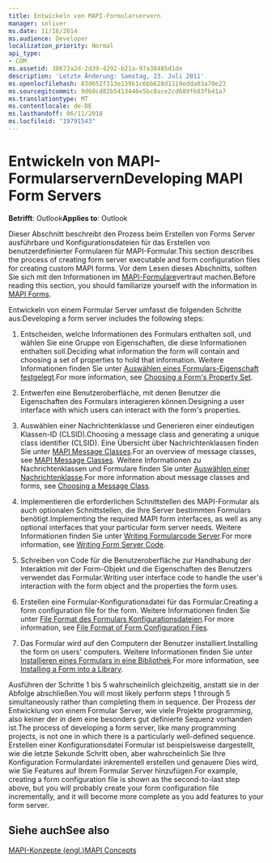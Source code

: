 ```yaml
---
title: Entwickeln von MAPI-Formularservern
manager: soliver
ms.date: 11/16/2014
ms.audience: Developer
localization_priority: Normal
api_type:
- COM
ms.assetid: 30672a2d-2d39-4292-b21a-97a38485d1de
description: 'Letzte Änderung: Samstag, 23. Juli 2011'
ms.openlocfilehash: 83d652f313e139b1c6bb628d1119edda03a70e23
ms.sourcegitcommit: 9d60cd82b5413446e5bc8ace2cd689f683fb41a7
ms.translationtype: MT
ms.contentlocale: de-DE
ms.lasthandoff: 06/11/2018
ms.locfileid: "19791543"
---
```

# <a name="developing-mapi-form-servers"></a><span data-ttu-id="d6f6b-103">Entwickeln von MAPI-Formularservern</span><span class="sxs-lookup"><span data-stu-id="d6f6b-103">Developing MAPI Form Servers</span></span>

  
  
<span data-ttu-id="d6f6b-104">**Betrifft**: Outlook</span><span class="sxs-lookup"><span data-stu-id="d6f6b-104">**Applies to**: Outlook</span></span> 
  
<span data-ttu-id="d6f6b-105">Dieser Abschnitt beschreibt den Prozess beim Erstellen von Forms Server ausführbare und Konfigurationsdateien für das Erstellen von benutzerdefinierter Formularen für MAPI-Formular.</span><span class="sxs-lookup"><span data-stu-id="d6f6b-105">This section describes the process of creating form server executable and form configuration files for creating custom MAPI forms.</span></span> <span data-ttu-id="d6f6b-106">Vor dem Lesen dieses Abschnitts, sollten Sie sich mit den Informationen im [MAPI-Formulare](mapi-forms.md)vertraut machen.</span><span class="sxs-lookup"><span data-stu-id="d6f6b-106">Before reading this section, you should familiarize yourself with the information in [MAPI Forms](mapi-forms.md).</span></span>
  
<span data-ttu-id="d6f6b-107">Entwickeln von einem Formular Server umfasst die folgenden Schritte aus:</span><span class="sxs-lookup"><span data-stu-id="d6f6b-107">Developing a form server includes the following steps:</span></span>
  
1. <span data-ttu-id="d6f6b-108">Entscheiden, welche Informationen des Formulars enthalten soll, und wählen Sie eine Gruppe von Eigenschaften, die diese Informationen enthalten soll.</span><span class="sxs-lookup"><span data-stu-id="d6f6b-108">Deciding what information the form will contain and choosing a set of properties to hold that information.</span></span> <span data-ttu-id="d6f6b-109">Weitere Informationen finden Sie unter [Auswählen eines Formulars-Eigenschaft festgelegt](choosing-a-form-s-property-set.md).</span><span class="sxs-lookup"><span data-stu-id="d6f6b-109">For more information, see [Choosing a Form's Property Set](choosing-a-form-s-property-set.md).</span></span>
    
2. <span data-ttu-id="d6f6b-110">Entwerfen eine Benutzeroberfläche, mit denen Benutzer die Eigenschaften des Formulars interagieren können.</span><span class="sxs-lookup"><span data-stu-id="d6f6b-110">Designing a user interface with which users can interact with the form's properties.</span></span>
    
3. <span data-ttu-id="d6f6b-111">Auswählen einer Nachrichtenklasse und Generieren einer eindeutigen Klassen-ID (CLSID).</span><span class="sxs-lookup"><span data-stu-id="d6f6b-111">Choosing a message class and generating a unique class identifier (CLSID).</span></span> <span data-ttu-id="d6f6b-112">Eine Übersicht über Nachrichtenklassen finden Sie unter [MAPI Message Classes](mapi-message-classes.md).</span><span class="sxs-lookup"><span data-stu-id="d6f6b-112">For an overview of message classes, see [MAPI Message Classes](mapi-message-classes.md).</span></span> <span data-ttu-id="d6f6b-113">Weitere Informationen zu Nachrichtenklassen und Formulare finden Sie unter [Auswählen einer Nachrichtenklasse](choosing-a-message-class.md).</span><span class="sxs-lookup"><span data-stu-id="d6f6b-113">For more information about message classes and forms, see [Choosing a Message Class](choosing-a-message-class.md).</span></span>
    
4. <span data-ttu-id="d6f6b-114">Implementieren die erforderlichen Schnittstellen des MAPI-Formular als auch optionalen Schnittstellen, die Ihre Server bestimmten Formulars benötigt.</span><span class="sxs-lookup"><span data-stu-id="d6f6b-114">Implementing the required MAPI form interfaces, as well as any optional interfaces that your particular form server needs.</span></span> <span data-ttu-id="d6f6b-115">Weitere Informationen finden Sie unter [Writing Formularcode Server](writing-form-server-code.md).</span><span class="sxs-lookup"><span data-stu-id="d6f6b-115">For more information, see [Writing Form Server Code](writing-form-server-code.md).</span></span> 
    
5. <span data-ttu-id="d6f6b-116">Schreiben von Code für die Benutzeroberfläche zur Handhabung der Interaktion mit der Form-Objekt und die Eigenschaften des Benutzers verwendet das Formular.</span><span class="sxs-lookup"><span data-stu-id="d6f6b-116">Writing user interface code to handle the user's interaction with the form object and the properties the form uses.</span></span>
    
6. <span data-ttu-id="d6f6b-117">Erstellen eine Formular-Konfigurationsdatei für das Formular.</span><span class="sxs-lookup"><span data-stu-id="d6f6b-117">Creating a form configuration file for the form.</span></span> <span data-ttu-id="d6f6b-118">Weitere Informationen finden Sie unter [File Format des Formulars Konfigurationsdateien](file-format-of-form-configuration-files.md).</span><span class="sxs-lookup"><span data-stu-id="d6f6b-118">For more information, see [File Format of Form Configuration Files](file-format-of-form-configuration-files.md).</span></span>
    
7. <span data-ttu-id="d6f6b-119">Das Formular wird auf den Computern der Benutzer installiert.</span><span class="sxs-lookup"><span data-stu-id="d6f6b-119">Installing the form on users' computers.</span></span> <span data-ttu-id="d6f6b-120">Weitere Informationen finden Sie unter [Installieren eines Formulars in eine Bibliothek](installing-a-form-into-a-library.md).</span><span class="sxs-lookup"><span data-stu-id="d6f6b-120">For more information, see [Installing a Form into a Library](installing-a-form-into-a-library.md).</span></span>
    
<span data-ttu-id="d6f6b-121">Ausführen der Schritte 1 bis 5 wahrscheinlich gleichzeitig, anstatt sie in der Abfolge abschließen.</span><span class="sxs-lookup"><span data-stu-id="d6f6b-121">You will most likely perform steps 1 through 5 simultaneously rather than completing them in sequence.</span></span> <span data-ttu-id="d6f6b-122">Der Prozess der Entwicklung von einem Formular Server, wie viele Projekte programming, also keiner der in dem eine besonders gut definierte Sequenz vorhanden ist.</span><span class="sxs-lookup"><span data-stu-id="d6f6b-122">The process of developing a form server, like many programming projects, is not one in which there is a particularly well-defined sequence.</span></span> <span data-ttu-id="d6f6b-123">Erstellen einer Konfigurationsdatei Formular ist beispielsweise dargestellt, wie die letzte Sekunde Schritt oben, aber wahrscheinlich Sie Ihre Konfiguration Formulardatei inkrementell erstellen und genauere Dies wird, wie Sie Features auf Ihrem Formular Server hinzufügen.</span><span class="sxs-lookup"><span data-stu-id="d6f6b-123">For example, creating a form configuration file is shown as the second-to-last step above, but you will probably create your form configuration file incrementally, and it will become more complete as you add features to your form server.</span></span>
  
## <a name="see-also"></a><span data-ttu-id="d6f6b-124">Siehe auch</span><span class="sxs-lookup"><span data-stu-id="d6f6b-124">See also</span></span>



[<span data-ttu-id="d6f6b-125">MAPI-Konzepte (engl.)</span><span class="sxs-lookup"><span data-stu-id="d6f6b-125">MAPI Concepts</span></span>](mapi-concepts.md)

